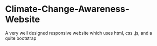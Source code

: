 # Climate-Change-Awareness-Website
A very well designed responsive website which uses html, css ,js, and a quite bootstrap

